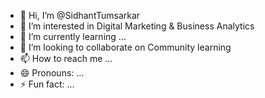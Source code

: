 - 👋 Hi, I’m @SidhantTumsarkar
- 👀 I’m interested in Digital Marketing & Business Analytics
- 🌱 I’m currently learning ...
- 💞️ I’m looking to collaborate on Community learning
- 📫 How to reach me ...
- 😄 Pronouns: ...
- ⚡ Fun fact: ...

<!---
SidhantTumsarkar/SidhantTumsarkar is a ✨ special ✨ repository because its `README.md` (this file) appears on your GitHub profile.
You can click the Preview link to take a look at your changes.
--->
